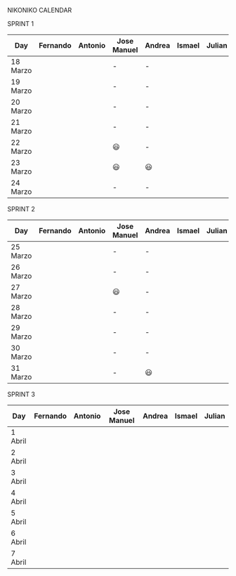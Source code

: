 NIKONIKO CALENDAR

SPRINT 1

| Day           |   Fernando    |   Antonio      | Jose Manuel    |    Andrea      |    Ismael      |    Julian      |
| ------------- | ------------- | -------------  | -------------  | -------------  | -------------  | -------------  |
| 18 Marzo      |               |                |       -        |        -       |                |                |
| 19 Marzo      |               |                |       -        |        -       |                |                |
| 20 Marzo      |               |                |       -        |        -       |                |                |
| 21 Marzo      |               |                |       -        |        -       |                |                |
| 22 Marzo      |               |                |    :smiley:    |        -       |                |                |
| 23 Marzo      |               |                |    :smiley:    |     :smiley:   |                |                |
| 24 Marzo      |               |                |       -        |        -       |                |                |

SPRINT 2

| Day           |   Fernando    |   Antonio      | Jose Manuel    |    Andrea      |    Ismael      |    Julian      |
| ------------- | ------------- | -------------  | -------------  | -------------  | -------------  | -------------  |
| 25 Marzo      |               |                |       -        |        -       |                |                |
| 26 Marzo      |               |                |       -        |        -       |                |                |
| 27 Marzo      |               |                |     :smiley:   |        -       |                |                |
| 28 Marzo      |               |                |       -        |        -       |                |                |
| 29 Marzo      |               |                |       -        |        -       |                |                |
| 30 Marzo      |               |                |       -        |        -       |                |                |
| 31 Marzo      |               |                |       -        |     :smiley:   |                |                |

SPRINT 3

| Day           |   Fernando    |   Antonio      | Jose Manuel    |    Andrea      |    Ismael      |    Julian      |
| ------------- | ------------- | -------------  | -------------  | -------------  | -------------  | -------------  |
| 1 Abril       |               |                |                |                |                |                |
| 2 Abril       |               |                |                |                |                |                |
| 3 Abril       |               |                |                |                |                |                |
| 4 Abril       |               |                |                |                |                |                |
| 5 Abril       |               |                |                |                |                |                |
| 6 Abril       |               |                |                |                |                |                |
| 7 Abril       |               |                |                |                |                |                |
